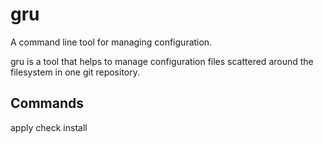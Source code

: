 # gru

A command line tool for managing configuration.

gru is a tool that helps to manage configuration files scattered around the filesystem in one git repository.


## Commands

apply
check
install


